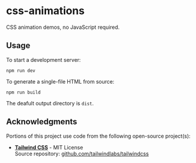 # css-animations

CSS animation demos, no JavaScript required.

## Usage

To start a development server:

```shell
npm run dev
```

To generate a single-file HTML from source:

```shell
npm run build
```

The deafult output directory is `dist`.

## Acknowledgments

Portions of this project use code from the following open-source project(s):

- **[Tailwind CSS](https://tailwindcss.com)** - MIT License  
  Source repository: [github.com/tailwindlabs/tailwindcss](https://github.com/tailwindlabs/tailwindcss)
